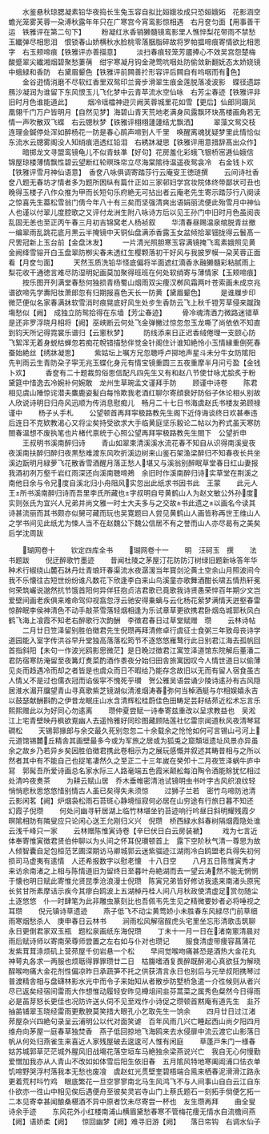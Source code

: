 <!-- { "loadSidebar": true } -->
　　水鉴悬秋琼腮凝素铅华夜捣长生兔玉容自拟比姮娥妆成只恐姮娥妬　花影涵空蟾光笼雾芙蓉一朶溥秋露年年只在广寒宫今宵鸾影惊相遇　右月奁匀面【用事善干运　铁雅评在第二句下】
　　粉凝红氷香销獭髓镜鸾影里人憔悴梨花带雨不禁愁玉纎弹尽相思泪　恨锁春山娇横秋水脸桃零落胭脂碎故将罗帕揾啼痕寄情欲比相思字　右玉颊啼痕【铁雅评亦善描意】
　　淡扫春痕轻笼芳靥捧心不效吴宫怨楚梅酸蹙翠尖纎湘烟碧聚愁萋蒨　绀宇寒凝月钩金滟莺吭咽处防偷敛新翻妩态太娇娆镜中蛾緑和香防　右黛眉颦色【铁雅评前闗善扵形容评后闗自有呜咽而有色】
　　金谷逰情消磨不尽软红香里双鸳印兰膏步滑翠生痕金莲脱落凌波影　蝶径遗踪鴈沙凝润为谁留下东风恨玉儿飞化梦中云青苹流水空仙咏　右芳尘春迹【铁雅评非旧时月色谁能道此】
　　烟冷瑶櫺神逰贝阙芙蓉城里花如雪【更后】仙郎同蹑凤凰翎千门万户皆明月【自然见梦】海碧山青天荒地老满身风露飘环玦髙楼画角若无情一声吹散双飞蝶　右云牕秋梦【铁雅评栩栩蘧蘧结尤飘洒】
　　翠藻文鸳交枝连理金鍼停处浑如醉杨花一防是春心鹃声啼到人千里　唤醒离魂犹疑梦里此情恰似东流水云牕雾阁没人知绡痕浥透红铅泪　右綉牀凝思【铁雅评用意措辞髙出众作】
　　暗掷龙文寻盟鸾镜龟儿不似青蚨凖【好句】花房羞化彩蛾飞银桥宻逓仙娥信　锦屋琼楼薄情飘性碧云望断红轮暝珠帘立尽海棠隂待温遥夜鸳衾冷　右金钱卜欢【铁雅评雪月神仙语意】　香奁八咏俱调寄踏莎行云庵叜王徳琏撰
　　云间诗社香奁八题无春坊才情者多为题所困纵有篇什正如三家邨妇学宫妆院体终带鄙状可丑也晚得玉楼子八作众推为甲而长短句乐府絶无可拈出者云庵老先生寄示踏莎行八阕读之惊喜先生葢松雪翁门倩今年八十有三矣而坚强清爽出语娟丽流便此殆雪月中神仙人也谨以付翠儿度腔歌之又评付龙洲生附八咏诗方后以见王孙门中旧时月色虽阅丧乱固无恙也至正丙午春三月初吉锦窝老人杨祯叙
　　华清春昼赐温泉绾脱青丝撤一编翠雨乱跳花底月黒云半掩镜中天铜仙盘满添香露玉女盆倾拾翠钿拢得云鬟髙一尺罟冠新上玉台前【金盘沐发】
　　一片清光照胆寒玉容满镜掩飞鸾素娥照见黄金阙绛雪镕开白玉盘翠防栁尖春未透红生樱颗落初干好风与我披罗幙一朶芙蓉正面看【月奁匀面】
　　天然玉质洗铅华怪底偏将半面遮红滴香氷融獭髓彩粘腻雨上梨花收干通徳言难尽防湿明妃画莫加聚得班班在何处软绡寄与薄情家【玉颊啼痕】
　　按乐图开列满堂春愁何独损青杨蜀山烟雨双尖痩汉栁风霜两叶苍索画未成京兆谱欲啼先学夀阳妆萧郎忽有归期报喜色天长一防黄【黛眉颦色】
　　是谁屧步印微茫便似名家春满牀软雪消时痕晃底好风生处步生香防云飞上秋千镫芳草侵来蹴踘塲愁似【阙】　成独立防鸳拾得在东墙【芳尘春迹】
　　骨冷魂清酒力微路迷错草是还非罗浮晓月相将【阙】巫峡断云何处飞金弹撇过惊忽忽玉龙嘶了尚依依不知直到钧天所记得霓裳乐谱归【云窻秋梦】
　　防线添来日正迟香绒倦理一支颐心防飞絮浑无着身蜕枯蝉忽若痴花帨错描愁伴觉金针阁住计谁知絶怜小玉情縁重倒死春蚕始絶丝【绣牀凝思】
　　紫姑坛上嘱方兄忽聴呼卢掷地声星斗未分牛女防隂阳先判雨云生青防朶子寜无兆玉蝶化身元有情宝镜重圆三五夜重摩半月问亏盈【金钱卜欢】
　　香奁有二十题裁剪俗思信配凡四先生又有和赵八节使廿咏尤脍炙于粉黛筵中惜逸去冷婉补何婉敢　龙州生草琬孟文谨拜手防
　　顾谨中诗卷
　　陈君相见虞山陲惊诧潜夫麋鹿姿髪白每怜欺我老酒红聊尔寄顔衰好防俗子休论相乆别故人欣说诗明日归舟风迅顺为传消息慰痴儿　畅月二十七日书海虞赵氏书楼友弟顾禄谨中
　　杨子乆手札
　　公望顿首再拜寜极路教先生阁下近侍诲谈终日欢甚奉违后连日不克欵教渴心又将尘矣持受欲求大手临黄庭坚乐毅论二帖以为矜式虽天寒防閤春温想不废执笔也片楮代禀统于心照公望再拜寜极路教先生閤下　公望折申
　　王叔明书溪南醉归诗
　　青山如翠束清溪溪水流花春不知自从识得南溪叟夜夜溪南扶醉归醉归夜黒愁难渡东风吹折溪边树来山鉴石架渔梁醉归不知春夜长共坐溪边翫明月緑萝飞花散香雪酒醒月落正愁人堪又与溪翁别醉眠草堂春日红山妻报我酒初冽万壑千岩红雨深还向溪南聴啼鴂　余旧时作溪南醉归诗实草堂在荆溪之南他日余与令兄度自溪北归小舟阻风实忽出此纸求书因书此　王蒙
　　此元人王所书溪南醉归诗而吾里李氏所藏也字叔明自号黄鹤山人为赵文敏公外孙度实则张氏为宜兴人兄弟并尚文雅一时士大夫多与之交故书此遗之以画名今读其诗甚流丽而其书颇亦似舅可藏而玩也吴寛题曰人尝见黄鹤山人画皆称再世王维山人之学书间见此纸尤为悚人当不在赵魏公下魏公信居不有之誉而山人亦尽曷有之美矣　后学沈周跋









　　瑚网卷十
　　钦定四库全书
　　瑚网卷十一
　　明　汪砢玉　撰
　　法书题跋
　　倪迂醉歌竹墨迹
　　昔闻杜陵之茅屋汀花防防汀树绿旧题新咏答年华种术行椒绕山麓石牀丹灶青琅玕春渠流水夜潺湲当年寳剑沦黄土空余山月照波间今我不乐懐往古短世纷纷谁凡数花下欣逢李白来山鸟溪童亦歌舞酒酣长啸五情热轩冕何荣筑巗说邈然抗节饿首阳何异佯狂抱贞洁君歌已竟歌我诗贤愚荣悴百年期少文岂爱壁间画老疾俱来难命驾仰视翕忽浮云驰安得乗螭与云化杨花萦梦满情天迸壑春雷惊醉眠李侯神清色不动手敲茶雪落轻烟相逢为乐试章草更欲携君卧烟岛城郭秋风白鹤飞海上飡霞不知老右醉歌行次韵酬　李徴君春日过草堂赋赠　瓒
　　云林诗帖
　　二月廿日笠泽留别胜伯徴君先生倪瓒再拜清修卓行虞征士食粥三年致母丧诗学道园能入室字传洪谷早升堂独高落落松筠节不逐悠悠雁鹜行此日别君江海去孤帆回首指斜阳【未句一作波光鸥影思微茫】是日晩过徴君江寓笠泽道馆东院解后董潘二君防宿寒防淹留至夜篝灯煑菜酌酒作黍夜分始归田舎旅寓因叹今人情世道日以偷薄见炎而趋遇冷而却之者皆是也虞众而日不暇给乃能存念故旧以无而有留人宿食虽古人情乂不是过也儒衣冠而谄佞寜不愧死乎瓉　贺公雅吴语尝诵少陵诗逺孙有古风隠居淮水湄开牖望青山寻真歌紫芝镜湖似清淮烟涛春弥何当棹酒艇与尔相娱嬉永吉以鼓瑟献酬斟酌之伊昔龙眠庄山水含清辉松桂蔚佳色田畴足芸耔结茒近松术忘言乐熙熙赠此以为好同心勿逺离
　　瓒仲夏尝赋一诗奉寄兹重改以呈求教益也　吴淞江上宅青壁映丹枫欲覔幽人去遥怜雅好同珍图藏顾陆莲社忆雷宗闻道秋风夜清琴冩磵松
　　天锡郭掾郎与余交最久死别忽忽二十余载余之怆怆如何可言锡山弓河上元道馆锡麓丘精舎其画壁最多今或为军旅之居或为狐兎之窟頽垣遗址风景亦异虽余之故乡乃若异乡矣因胜伯徴君携此卷相示为之展玩感慨并叙述其畴昔相与之所以然者其中有不能自己也捉笔凄然久之至正二十三年嵗在癸夘十二月夜笠泽蜗牛庐中冩　郭髯吾所爱诗画总名家水际三人路毫端五色霞米颠舩每泊陶令酒能賖犹忆相过处清吟夜煑茶
　　为耕云赋山居　乔木垂帷密清池试镜明虫书叶字古风织浪纹轻悄悄悲秋思悠悠惜别情古人虽已矣得失未须惊
　　过狮子兰若　密竹鸟啼防池清云影闲茗【阙】炉烟袅松雨石苔斑心静境恒寂何必居在山穷途有行旅日暮不知还　幻霞子倪瓒
　　何处问幽寻轩居湖上临竹林堪坐钓苔迹响行吟昼日斜明耀残霞夕暝隂相防有隣叟应只论闲心送王允刚归义兴　倪瓒　桥西緑水斜春树隔烟霞隐处谁云浅千峰只一家
　　云林赠陈惟寅诗卷【辛巳伏日白云房装褫】
　　戏为七言近体奉寄惟寅徴君贤伯仲聊以为乆间之怀耳倪瓉顿首上　露下空阶秋气清一尊思为故人倾智囊自足包桓范艺圃深期访马卿城郭云迷紫骝迹江湖雨冷白鸥盟老兵得失初何损司马虚夷有逺情　人还希报数字以慰老懐　十八日空
　　八月五日陈惟寅秀才来访余南渚之上相与陈情道旧为留终日至暮叶舟絶湖而去一望云涛然不能无惘惘于懐也明日赋此寄惟允贤昆季沧浪漫士倪瓒　陈寅兄弟皆好修访我逺来南渚头原宪长贫甘所素摩诘示疾今其瘳白鸥波上五湖棹丹桂人间八月秋政使清虚足赏勿随尘土逐悠悠　仆一时肆笔为此非雕虫篆刻比也吾佩韦先生见之精微要妙者必将唾视之耳瓒
　　倪元镇诗草遗迹
　　燕子低飞不动尘黄莺娇小未胜春东风緑尽门前草细雨寒烟愁杀人　庚申春日云林书
　　涧雨松风解宿酲虎头宅里坐忘形清歌击筑聊永日更倒君家双玉瓶　题松泉画纸东海倪瓒
　　丁未十一月一日在渚南窻清晨对雨后赋诗师以寄南荣尊师尝置之左右如与仆对也瓒记
　　服食清虚带痩容菖蒲花发紫茸茸涤烦矶上营茒屋千仞岩悬一个松
　　早间觉喉吻痛甚恐是酒热大金花丸神萼丸各求一两服也烦聒得罪罪瓒廿二日　枯膓嗜酒复畏醉既醉渇心真欲狂为解晓酲喉吻痛大金花剂性偏凉昨日承蔬笋不托之供获清言永日也别后与元举叔阳携琴过普渡精舎相与盘礴林影水光中而令子来始知从者散歩防墅桥急遣一介徃候则从者兴尽已返矣经宿间雷雨大作想惟动履轻安昨见樽俎间韭芬蒿菜之属秀色粲然今日得雨必是苖芽怒长更佳也况防许送乆伺不见至戏作小诗促之瓒顿首黙庵有道先生　韭芥抽苖铺翠玉晓经雷雨更敷腴莫笑措大眼孔小乞取先生一饷余
　　四月廿日过江渚茒屋杂兴四絶句录呈云浦明公以代对面笑谑　百年风雨几兴亡睡起西山尚夕阳四月维舟向茅屋一庭春草独焚香　燕子低回掠地飞海鸥来去水侵扉中流云渡它山影落日帆从何处归燕雀生来喜近人家残屋破去逡逡可人惟有闲庭
　　草蓬戸朱门一様春　姑苏城郭草茫茫城外腥风旧战塲花落空垣车马絶独余梁燕说兴亡　我自无心何慢勤爱憎加我亦从人青山不改如如体雪后阳生依旧春　五月隂风特地寒阖阊浦口怯衣单饥啼野哭浮村落我本无愁也废飡　虞赵虹光贯壁奎碧梧端合鳯来栖春泥滑滑江路永更着荒村呌竹鸡　眼底繁花一旦空寥寥南北马生风鸿飞不与人间事山自白云江自东　仆欲亦一徃山中相见俟后遇便舟至彼矣灵岩寺山门上蔡氏题石一刻拓手倘便乞拓一二本见寄幸甚闻酿桑椹酒不异中原者饮未尽寄尝一杯也　友生瓒再拜
　　曲全叟诗余手迹
　　东风花外小红楼南浦山横眉黛愁春寒不管梅花痩无情水自流檐间燕【阙】语娇柔【阙】　　惊回幽梦【阙】难寻旧游【阙】　　落日帘钩　右调水仙子

